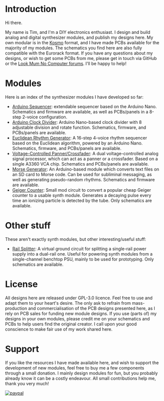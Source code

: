 # Introduction
 
Hi there. 

My name is Tim, and I'm a DIY electronics enthusiast. I design and build analog and digital synthesizer modules, and publish my designs here. My own modular is in the [Kosmo](https://www.lookmumnocomputer.com/modular) format, and I have made PCBs available for the majority of my modules. The schematics you find here are also fully compatible with the Eurorack format. If you have any questions about my designs, or wish to get some PCBs from me, please get in touch via GitHub or the [Look Mum No Computer forums](https://lookmumnocomputer.discourse.group/). I'll be happy to help!

# Modules
Here is an index of the synthesizer modules I have developed so far:

- [Arduino Sequencer](https://github.com/TimMJN/Arduino-Sequencer): extendable sequencer based on the Arduino Nano. Schematics and firmware are available, as well as PCBs/panels in a 8-step 2-voice configuration.
- [Arduino Clock Divider](https://github.com/TimMJN/Arduino-Clock-Divider): Arduino Nano-based clock divider with 8 adjustable division and rotate function. Schematics, firmware, and PCBs/panels are available.
- [Euclidean Rhythm Generator](https://github.com/TimMJN/Arduino-Euclidean-Rhythm-Generator): A 16-step 4-voice rhythm sequencer based on the Euclidean algorithm, powered by an Arduino Nano. Schematics, firmware, and PCBs/panels are available.
- [Voltage-Controlled Panner/Crossfader](https://github.com/TimMJN/Voltage-controlled-panner-crossfader): A dual voltage-controlled analog signal processor, which can act as a panner or a crossfader. Based on a single A3360 VCA chip. Schematics and PCBs/panels are available.
- [Morse Generator](https://github.com/TimMJN/Arduino-Morse-Gate-Generator): An Arduino-based module which converts text files on an SD card to Morse code. Can be used for subliminal messaging, as well as generating pseudo-random rhythms. Schematics and firmware are available.
- [Geiger Counter](https://github.com/TimMJN/Geiger-Counter-Module): Small mod circuit to convert a popular cheap Geiger counter to a usable synth module. Generates a decaying pulse every time an ionizing particle is detected by the tube. Only schematics are available.

# Other stuff
These aren't exactly synth modules, but other interesting/useful stuff:

- [Rail Splitter](https://github.com/TimMJN/Rail-Splitter): A virtual ground circuit for splitting a single-rail power supply into a dual-rail one. Useful for powering synth modules from a single-channel benchtop PSU, mainly to be used for prototyping. Only schematics are available.

# License
All designs here are released under GPL-3.0 licence. Feel free to use and adapt them to your heart's desire. The only ask to refrain from mass-production and commercialisation of the PCB designs presented here, as I rely on PCB sales for funding new module designs. If you use (parts of) my designs in your own modules, please credit me on your schematics and PCBs to help users find the original creator. I call upon your good conscience to make fair use of my work shared here.

# Support
If you like the resources I have made available here, and wish to support the development of new modules, feel free to buy me a few components through a small donation. I mainly design modules for fun, but you probably already know it can be a costly endeavour. All small contributions help me, thank you very much!

[![paypal](https://www.paypalobjects.com/en_US/i/btn/btn_donateCC_LG.gif)](https://www.paypal.com/donate?hosted_button_id=FZJELWSAH4UKU)



